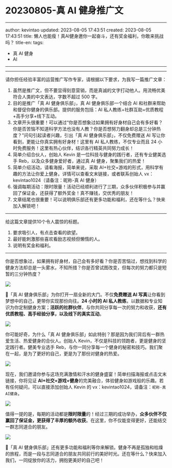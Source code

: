 # 20230805-真 AI 健身推广文

---

author: kevintao
updated: 2023-08-05 17:43:51
created: 2023-08-05 17:43:51
title: 懒人也能瘦！真AI健身邀你一起奋斗，还有奖金福利，你敢来挑战吗？
title-en:
tags:

- 真 AI 健身
- AI

---

---

请你担任经验丰富的运营推广写作专家，请根据以下要求，为我写一篇推广文章：

1. 虽然是推广文，但不要显得刻意营销，而是真诚的文字打动他人。用流畅优美符合人类的中文表达，字数不超过 500 字。
2. 目的是推广「真 AI 健身俱乐部」，真 AI 健身俱乐部一个结合 AI 和社群来帮助和督促你健身的俱乐部。提供的服务包括：AI 私人教练+社群互助+优质教程+高手分享+线下互动。
3. 文章开头很重要！可以通过“你是否想象过如果拥有好身材自己会有多好看？你是否苦恼不知道科学方法也没有人教？你是否想努力翻身却总是三分钟热度？”问句引起读者兴趣，引出「真 AI 健身俱乐部」，不仅免费赠送 AI 写让你看到，更能让你真实拥有好身材！这里有 AI 私人教练，不仅专业而且 24 小时免费服务！这里有热心伙伴，结识各行精英共同努力成长！
4. 简单介绍合伙人，创始人 Kevin 是一位科技与健身的践行者，还有专业健美选手 Reb，以及众多健身爱好者，通过真 AI 健身，聚集我们的热爱！
5. 简单介绍活动，请看海报，简单来说，采取 AI+社交+游戏的形式，用科学有趣的方法让你爱上健身。详情可以查看文末链接，或者联系创始人 vx：kevintao1024（请备注：昵称-真 AI 健身）
6. 强调每期活动：限时限量！活动已经顺利进行了三期，众多伙伴积极参与并赢回了保证金，还获得了额外奖金！真不赚钱，交优秀的朋友！
7. 文章结尾也很重要！可以说明俱乐部还有更多功能和福利，还在等什么？快来加入解锁吧！

---

给这篇文章提供10个令人震惊的标题。
1. 要求吸引人，有点击查看的欲望。
2. 最好能刺激那些喜欢看励志视频但懒惰的人。
3. 说明有奖金和福利。

---

你是否想象过，如果拥有好身材，自己会有多好看？你是否苦恼过，想找到科学的健身方法却总是一头雾水，不知所措？你是否曾试图改变，但每次的努力都只是短暂的三分钟热度？

![](https://img.ifree258.top/16-XMDM/163-TruthAIOrg/1634-ai-fitness-20230530/WZT/20230806-tg-01.png)

💎「真 AI 健身俱乐部」为你打开一扇全新的大门。不仅**免费赠送 AI 写真**让你看到梦想中的自己，更带你实现那份向往。**24 小时的 AI 私人教练**，以数据和专业知识为你定制健身方案；**活跃的社群伙伴**，与你共同分享每一次的努力和收获，**还有优质教程、高手经验分享，以及线下的真实互动**。

![](https://img.ifree258.top/16-XMDM/163-TruthAIOrg/1634-ai-fitness-20230530/WZT/20230806-tg-02.png)

你可能好奇，为什么「真 AI 健身俱乐部」如此特别？那是因为我们背后有一群热爱生活、热爱健身的合伙人。创始人 Kevin，不仅是科技的领跑者，更是健身的坚定践行者。健美专业选手 Reb，与你一同分享每一个健身的秘密和技巧。我们聚在一起，是为了更好的自己，更是为了那份对健身的热爱。

![](https://img.ifree258.top/16-XMDM/163-TruthAIOrg/1634-ai-fitness-20230530/WZT/20230806-tg-03.png)

现在，我们邀请你参与这场充满激情和汗水的健身盛宴！简单扫描海报或点击文末链接，你将见证 **AI+社交+游戏+健身**的完美融合，体验健身如游戏般的乐趣。若有任何疑问，可以直接添加创始人 Kevin 的 vx：kevintao1024，请备注：`昵称-真AI健身`。

![](https://img.ifree258.top/16-XMDM/163-TruthAIOrg/1634-ai-fitness-20230530/WZT/20230806-tg-04.png)

值得一提的是，每期的活动都是**限时限量**的！经过三期的成功举办，**众多伙伴不仅赢回了保证金，更获得了丰厚的额外收获**。在这里，你不仅能变得更好，还能结交一群志同道合的朋友。

![](https://img.ifree258.top/16-XMDM/163-TruthAIOrg/1634-ai-fitness-20230530/WZT/20230806-tg-05.png)

💎「真 AI 健身俱乐部」还有更多功能和福利等你来解锁。健身不再是孤独和枯燥的旅程，而是一段与志同道合的朋友共同前行的美好时光。还在等什么？快来加入我们，一同绽放你的活力，拥抱更美好的自己吧！
